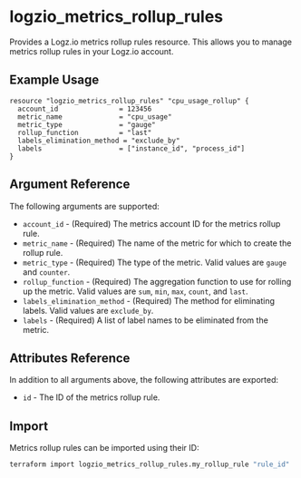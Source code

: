 # logzio_metrics_rollup_rules

Provides a Logz.io metrics rollup rules resource. This allows you to manage metrics rollup rules in your Logz.io account.

## Example Usage

```hcl
resource "logzio_metrics_rollup_rules" "cpu_usage_rollup" {
  account_id               = 123456
  metric_name              = "cpu_usage"
  metric_type              = "gauge"
  rollup_function          = "last"
  labels_elimination_method = "exclude_by"
  labels                   = ["instance_id", "process_id"]
}
```

## Argument Reference

The following arguments are supported:

* `account_id` - (Required) The metrics account ID for the metrics rollup rule.
* `metric_name` - (Required) The name of the metric for which to create the rollup rule.
* `metric_type` - (Required) The type of the metric. Valid values are `gauge` and `counter`.
* `rollup_function` - (Required) The aggregation function to use for rolling up the metric. Valid values are `sum`, `min`, `max`, `count`, and `last`.
* `labels_elimination_method` - (Required) The method for eliminating labels. Valid values are `exclude_by`.
* `labels` - (Required) A list of label names to be eliminated from the metric.

## Attributes Reference

In addition to all arguments above, the following attributes are exported:

* `id` - The ID of the metrics rollup rule.

## Import

Metrics rollup rules can be imported using their ID:

```bash
terraform import logzio_metrics_rollup_rules.my_rollup_rule "rule_id"
``` 